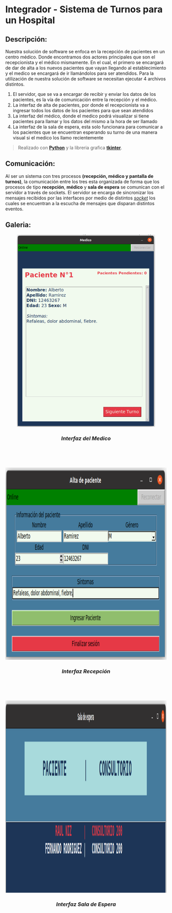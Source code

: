 # Integrador - Sistema de Turnos para un Hospital


## Descripción:
Nuestra solución de software se enfoca en la recepción de pacientes en un centro médico. Donde
encontramos dos actores principales que son el recepcionista y el médico mismamente. En el cual, el primero
se encargará de dar de alta a los nuevos pacientes que vayan llegando al establecimiento y el medico se
encargará de ir llamándolos para ser atendidos.
Para la utilización de nuestra solución de software se necesitan ejecutar 4 archivos distintos.
1. El servidor, que se va a encargar de recibir y enviar los datos de los pacientes, es la vía de
   comunicación entre la recepción y el médico.
2. La interfaz de alta de pacientes, por donde el recepcionista va a ingresar todos los datos de los
   pacientes para que sean atendidos
3. La interfaz del médico, donde el medico podrá visualizar si tiene pacientes para llamar y los datos del
   mismo a la hora de ser llamado
4. La interfaz de la sala de espera, esta solo funcionara para comunicar a los pacientes que se
   encuentran esperando su turno de una manera visual si el medico los llamo recientemente
> Realizado con [**Python**](https://www.python.org/) y la libreria grafica [**tkinter**](https://docs.python.org/3/library/tkinter.html).


## Comunicación:
Al ser un sistema con tres procesos **(recepción, médico y pantalla de turnos)**, la comunicación entre los tres esta organizada de forma que los procesos de tipo **recepción**, **médico** y **sala de espera** se comunican con el servidor a través de sockets. El servidor se encarga de sincronizar los mensajes recibidos por las interfaces por medio de distintos [_socket_](https://es.wikipedia.org/wiki/Socket_de_Internet) los cuales se encuentran a la escucha de mensajes que disparan distintos eventos.

## Galeria:
<p align="center">
    <img height=600 src="./docs/interfaz_medico.png" alt="interfaz médico">
    <h3 align="center"><b><i>Interfaz del Medico</i></b></h3>
</p>

<br>
<br>
<br>

<p align="center">
    <img height=600 src="./docs/interfaz_recepcion.png" alt="interfaz recepción">
    <h3 align="center"><b><i>Interfaz Recepción</i></b></h3>
</p>

<br>
<br>
<br>

<p align="center">
    <img height=600 src="./docs/interfaz_sala_espera.png" alt="interfaz sala de espera">
    <h3 align="center"><b><i>Interfaz Sala de Espera</i></b></h3>
</p>